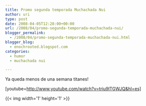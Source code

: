 ```yaml
---
title: Promo segunda temporada Muchachada Nui
author: uri
type: post
date: 2008-04-05T12:28:00+00:00
url: /2008/04/promo-segunda-temporada-muchachada-nui/
blogger_permalink:
  - /2008/04/promo-segunda-temporada-muchachada-nui.html
blogger_blog:
  - enochrooted.blogspot.com
categories:
  - humor
  - muchachada nui

---
```

Ya queda menos de una semana titanes!

[youtube=http://www.youtube.com/watch?v=triu9lTGWJQ&hl=es] 

<div class="blogger-post-footer">
  {{< img width='1' height='1' >}}
</div>